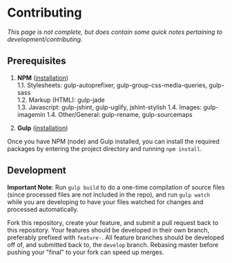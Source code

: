 # Contributing
*This page is not complete, but does contain some quick notes pertaining to  development/contributing.*

## Prerequisites
1. **NPM** ([installation](https://docs.npmjs.com/getting-started/installing-node))  
    1.1. Stylesheets: gulp-autoprefixer, gulp-group-css-media-queries, gulp-sass  
    1.2. Markup (HTML): gulp-jade  
    1.3. Javascript: gulp-jshint, gulp-uglify, jshint-stylish
    1.4. Images: gulp-imagemin
    1.4. Other/General: gulp-rename, gulp-sourcemaps

2. **Gulp** ([installation](http://gulpjs.com))

Once you have NPM (node) and Gulp installed, you can install the required packages by entering the project directory and running `npm install`.

## Development
**Important Note**: Run `gulp build` to do a one-time compilation of source files (since processed files are not included in the repo), and run `gulp watch` while you are developing to have your files watched for changes and processed automatically.

Fork this repository, create your feature, and submit a pull request back to this repository. Your features should be developed in their own branch, preferably prefixed with `feature-`. All feature branches should be developed off of, and submitted back to, the `develop` branch. Rebasing master before pushing your "final" to your fork can speed up merges.
